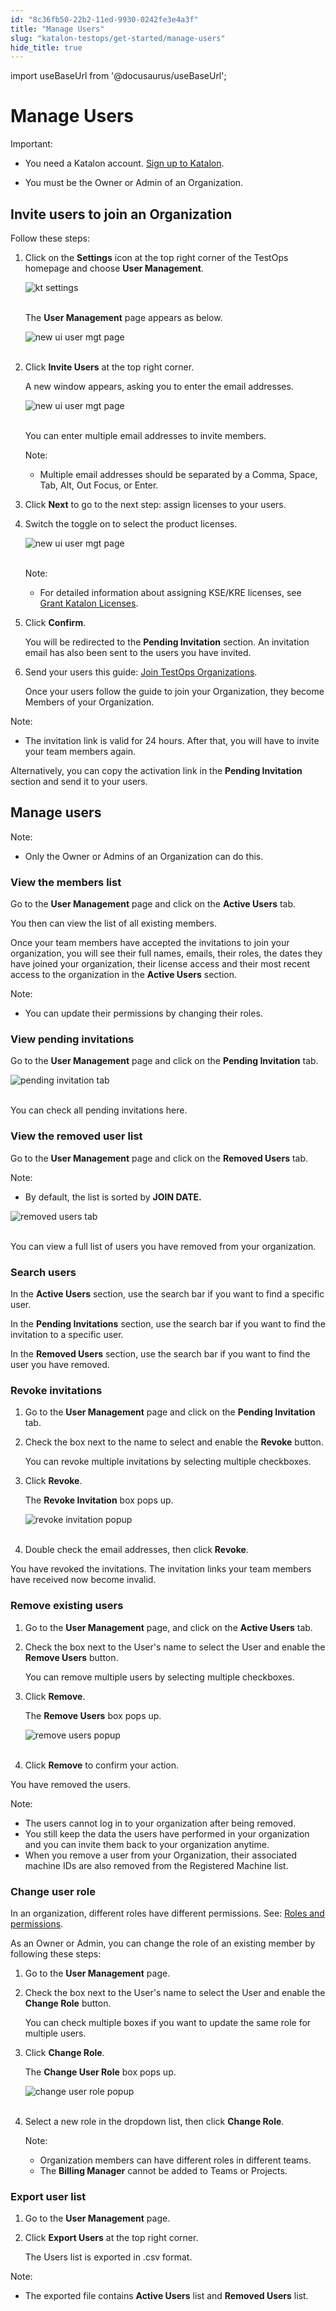 ```yaml
---
id: "8c36fb50-22b2-11ed-9930-0242fe3e4a3f"
title: "Manage Users"
slug: "katalon-testops/get-started/manage-users"
hide_title: true
---
```

import useBaseUrl from '@docusaurus/useBaseUrl';


# <a id="id" class="anchor_top_offset"/><a id="ariaid-title1" class="anchor_top_offset"/>Manage Users

<div xmlns="http://www.w3.org/1999/xhtml" className="note important note_important"><span className="note__title">Important:</span> 
  <ul className="ul"><li className="li">
      <p className="p">You need a Katalon account. <a className="xref j-external-link" href="https://www.katalon.com/sign-up/" target="_blank">Sign up to Katalon</a>.</p>
    </li><li className="li">
      <p className="p">You must be the Owner or Admin of an Organization.</p>
    </li></ul>
</div>

## <a id="id_1" class="anchor_top_offset"/>Invite users to join an Organization

<p xmlns="http://www.w3.org/1999/xhtml" className="p">Follow these steps:</p> 
<ol xmlns="http://www.w3.org/1999/xhtml" className="ol"><li className="li">     <p className="p">Click on the <strong className="ph b">Settings</strong> icon at the top right       corner of the TestOps homepage and choose <strong className="ph b">User         Management</strong>.</p>     <p className="p">       <img className="image" src={useBaseUrl("https://github.com/katalon-studio/docs-images/raw/master/katalon-analytics/docs/testops-revamp-june-invite-user-org/k1-user-mgt-settings.png")} alt="kt settings" /><br /><br />     </p>     <p className="p">The <strong className="ph b">User Management</strong> page appears as below.</p>     <p className="p">       <img className="image" src={useBaseUrl("https://github.com/katalon-studio/docs-images/raw/master/katalon-analytics/docs/testops-revamp-june-invite-user-org/k1-user-mgt-page-new-ui.png")} alt="new ui user mgt page" /><br /><br />     </p>   </li><li className="li">     <p className="p">Click <strong className="ph b">Invite Users</strong> at the top right corner.</p>     <p className="p">A new window appears, asking you to enter the email       addresses.</p>     <p className="p">       <img className="image" src={useBaseUrl("https://github.com/katalon-studio/docs-images/raw/master/katalon-analytics/docs/testops-revamp-june-invite-user-org/invite-user-to-org-page.png")} alt="new ui user mgt page" /><br /><br />     </p>     <p className="p">You can enter multiple email addresses to invite members.</p>     <div className="note note note_note"><span className="note__title">Note:</span>        <ul className="ul"><li className="li"><p className="p">Multiple email addresses should be separated by a Comma, Space,             Tab, Alt, Out Focus, or Enter.</p></li></ul>     </div>   </li><li className="li">     <p className="p">Click <strong className="ph b">Next</strong> to go to the next step: assign       licenses to your users.</p>   </li><li className="li">     <p className="p">Switch the toggle on to select the product licenses.</p>     <p className="p">       <img className="image" src={useBaseUrl("https://github.com/katalon-studio/docs-images/raw/master/katalon-analytics/docs/testops-revamp-june-invite-user-org/assign-licenses-step.png")} alt="new ui user mgt page" /><br /><br />     </p>     <div className="note note note_note"><span className="note__title">Note:</span>        <ul className="ul"><li className="li"><p className="p">For detailed information about assigning KSE/KRE licenses, see             <a className="xref" href="/docs/legacy/products-and-licenses/license-administration/licenses-management/grant-katalon-licenses">Grant               Katalon Licenses</a>.</p></li></ul>     </div>   </li><li className="li">     <p className="p">Click <strong className="ph b">Confirm</strong>.</p>     <p className="p">You will be redirected to the <strong className="ph b">Pending         Invitation</strong> section. An invitation email has also been sent       to the users you have invited.</p>   </li><li className="li">     <p className="p">Send your users this guide: <a className="xref" href="/docs/legacy/katalon-testops/get-started/join-testops-organizations">Join         TestOps Organizations</a>.</p>     <p className="p">Once your users follow the guide to join your Organization, they       become Members of your Organization.</p>   </li></ol> 
<div xmlns="http://www.w3.org/1999/xhtml" className="note note note_note"><span className="note__title">Note:</span> 
  <ul className="ul"><li className="li"><p className="p">The invitation link is valid for 24 hours. After that, you will
        have to invite your team members again.</p></li></ul>
</div>
<p xmlns="http://www.w3.org/1999/xhtml" className="p">Alternatively, you can copy the activation link in the   <strong className="ph b">Pending Invitation</strong> section and send it to your   users.</p> 

## <a id="id_2" class="anchor_top_offset"/>Manage users

<div xmlns="http://www.w3.org/1999/xhtml" className="note note note_note"><span className="note__title">Note:</span> 
  <ul className="ul"><li className="li"><p className="p">Only the Owner or Admins of an Organization can do this.</p></li></ul>
</div>

### <a id="id_3" class="anchor_top_offset"/>View the members list

<p xmlns="http://www.w3.org/1999/xhtml" className="p">Go to the <strong className="ph b">User Management</strong> page and click on the   <strong className="ph b">Active Users</strong> tab.</p> 
<p xmlns="http://www.w3.org/1999/xhtml" className="p">You then can view the list of all existing members.</p> 
<p xmlns="http://www.w3.org/1999/xhtml" className="p">Once your team members have accepted the invitations to join   your organization, you will see their full names, emails, their   roles, the dates they have joined your organization, their license   access and their most recent access to the organization in the   <strong className="ph b">Active Users</strong> section.</p> 
<div xmlns="http://www.w3.org/1999/xhtml" className="note note note_note"><span className="note__title">Note:</span> 
  <ul className="ul"><li className="li"><p className="p">You can update their permissions by changing their roles.</p></li></ul>
</div>
      

### <a id="id_4" class="anchor_top_offset"/>View pending invitations

      
        
<p xmlns="http://www.w3.org/1999/xhtml" className="p">Go to the <strong className="ph b">User Management</strong> page and click on the   <strong className="ph b">Pending Invitation</strong> tab.</p> 
        
<p xmlns="http://www.w3.org/1999/xhtml" className="p">   <img className="image" src={useBaseUrl("https://github.com/katalon-studio/docs-images/raw/master/katalon-analytics/docs/testops-revamp-june-invite-user-org/k1-pending-invitation-tab.png")} alt="pending invitation tab" /><br /><br /> </p> 
        
<p xmlns="http://www.w3.org/1999/xhtml" className="p">You can check all pending invitations here.</p> 
      
    

### <a id="id_5" class="anchor_top_offset"/>View the removed user list

<p xmlns="http://www.w3.org/1999/xhtml" className="p">Go to the <strong className="ph b">User Management</strong> page and click on the   <strong className="ph b">Removed Users</strong> tab.</p> 
<div xmlns="http://www.w3.org/1999/xhtml" className="note note note_note"><span className="note__title">Note:</span> 
  <ul className="ul"><li className="li"><p className="p">By default, the list is sorted by <strong className="ph b">JOIN
          DATE.</strong></p></li></ul>
</div>
<p xmlns="http://www.w3.org/1999/xhtml" className="p">   <img className="image" src={useBaseUrl("https://github.com/katalon-studio/docs-images/raw/master/katalon-analytics/docs/testops-revamp-june-invite-user-org/k1-removed-users-tab.png")} alt="removed users tab" /><br /><br /> </p> 
<p xmlns="http://www.w3.org/1999/xhtml" className="p">You can view a full list of users you have removed from your   organization.</p> 
      

### <a id="id_6" class="anchor_top_offset"/>Search users

      
        
<p xmlns="http://www.w3.org/1999/xhtml" className="p">In the <strong className="ph b">Active Users</strong> section, use the search bar   if you want to find a specific user.</p> 
        
<p xmlns="http://www.w3.org/1999/xhtml" className="p">In the <strong className="ph b">Pending Invitations</strong> section, use the   search bar if you want to find the invitation to a specific   user.</p> 
        
<p xmlns="http://www.w3.org/1999/xhtml" className="p">In the <strong className="ph b">Removed Users</strong> section, use the search   bar if you want to find the user you have removed.</p> 
      
    
      

### <a id="id_7" class="anchor_top_offset"/>Revoke invitations

      
        
<ol xmlns="http://www.w3.org/1999/xhtml" className="ol">   <li className="li">     <p className="p">Go to the <strong className="ph b">User Management</strong> page and click on the       <strong className="ph b">Pending Invitation</strong> tab.</p>   </li>   <li className="li">     <p className="p">Check the box next to the name to select and enable the       <strong className="ph b">Revoke</strong> button.</p>     <p className="p">You can revoke multiple invitations by selecting multiple       checkboxes.</p>   </li>   <li className="li">     <p className="p">Click <strong className="ph b">Revoke</strong>.</p>     <p className="p">The <strong className="ph b">Revoke Invitation</strong> box pops up.</p>     <p className="p">       <img className="image" src={useBaseUrl("https://github.com/katalon-studio/docs-images/raw/master/katalon-analytics/docs/testops-revamp-june-invite-user-org/k1-revoke-invitation-popup.png")} alt="revoke invitation popup" /><br /><br />     </p>   </li>   <li className="li">     <p className="p">Double check the email addresses, then click       <strong className="ph b">Revoke</strong>.</p>   </li> </ol> 
        
<p xmlns="http://www.w3.org/1999/xhtml" className="p">You have revoked the invitations. The invitation links your team   members have received now become invalid.</p> 
      
    

### <a id="id_8" class="anchor_top_offset"/>Remove existing users

<ol xmlns="http://www.w3.org/1999/xhtml" className="ol"><li className="li">     <p className="p">Go to the <strong className="ph b">User Management</strong> page, and click on       the <strong className="ph b">Active Users</strong> tab.</p>   </li><li className="li">     <p className="p">Check the box next to the User's name to select the User and       enable the <strong className="ph b">Remove Users</strong> button.</p>     <p className="p">You can remove multiple users by selecting multiple       checkboxes.</p>   </li><li className="li">     <p className="p">Click <strong className="ph b">Remove</strong>.</p>     <p className="p">The <strong className="ph b">Remove Users</strong> box pops up.</p>     <p className="p">       <img className="image" src={useBaseUrl("https://github.com/katalon-studio/docs-images/raw/master/katalon-analytics/docs/testops-revamp-june-invite-user-org/k1-remove-users-popup.png")} alt="remove users popup" /><br /><br />     </p>   </li><li className="li">     <p className="p">Click <strong className="ph b">Remove</strong> to confirm your action.</p>   </li></ol> 
<p xmlns="http://www.w3.org/1999/xhtml" className="p">You have removed the users.</p> 
<div xmlns="http://www.w3.org/1999/xhtml" className="note note note_note"><span className="note__title">Note:</span> 
  <ul className="ul"><li className="li">The users cannot log in to your organization after being
      removed.</li><li className="li">You still keep the data the users have performed in your
      organization and you can invite them back to your organization
      anytime.</li><li className="li">When you remove a user from your Organization, their associated
      machine IDs are also removed from the Registered Machine list.</li></ul>
</div>

### <a id="id_9" class="anchor_top_offset"/>Change user role

<p xmlns="http://www.w3.org/1999/xhtml" className="p">In an organization, different roles have different permissions.   See: <a className="xref" href="/docs/legacy/katalon-testops/get-started/roles-and-permissions">Roles     and permissions</a>.</p> 
<p xmlns="http://www.w3.org/1999/xhtml" className="p">As an Owner or Admin, you can change the role of an existing   member by following these steps:</p> 
<ol xmlns="http://www.w3.org/1999/xhtml" className="ol"><li className="li">     <p className="p">Go to the <strong className="ph b">User Management</strong> page.</p>   </li><li className="li">     <p className="p">Check the box next to the User's name to select the User and       enable the <strong className="ph b">Change Role</strong> button.</p>     <p className="p">You can check multiple boxes if you want to update the same role       for multiple users.</p>   </li><li className="li">     <p className="p">Click <strong className="ph b">Change Role</strong>.</p>     <p className="p">The <strong className="ph b">Change User Role</strong> box pops up.</p>     <p className="p">       <img className="image" src={useBaseUrl("https://github.com/katalon-studio/docs-images/raw/master/katalon-analytics/docs/testops-revamp-june-invite-user-org/k1-change-user-role-popup.png")} alt="change user role popup" /><br /><br />     </p>   </li><li className="li">     <p className="p">Select a new role in the dropdown list, then click       <strong className="ph b">Change Role</strong>.</p>     <div className="note note note_note"><span className="note__title">Note:</span>        <ul className="ul"><li className="li">Organization members can have different roles in different           teams.</li><li className="li">The <strong className="ph b">Billing Manager</strong> cannot be added to Teams           or Projects.</li></ul>     </div>   </li></ol> 

### <a id="id_10" class="anchor_top_offset"/>Export user list

<ol xmlns="http://www.w3.org/1999/xhtml" className="ol"><li className="li">     <p className="p">Go to the <strong className="ph b">User Management</strong> page.</p>   </li><li className="li">     <p className="p">Click <strong className="ph b">Export Users</strong> at the top right corner.</p>     <p className="p">The Users list is exported in .csv format.</p>   </li></ol> 
<div xmlns="http://www.w3.org/1999/xhtml" className="note note note_note"><span className="note__title">Note:</span> 
  <ul className="ul"><li className="li"><p className="p">The exported file contains <strong className="ph b">Active Users</strong> list
        and <strong className="ph b">Removed Users</strong> list.</p></li></ul>
</div>
